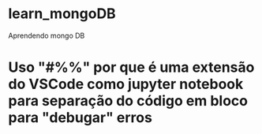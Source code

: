 # learn_mongoDB
Aprendendo mongo DB

# Uso "#%%" por que é uma extensão do VSCode como jupyter notebook para separação do código em bloco para "debugar" erros 
